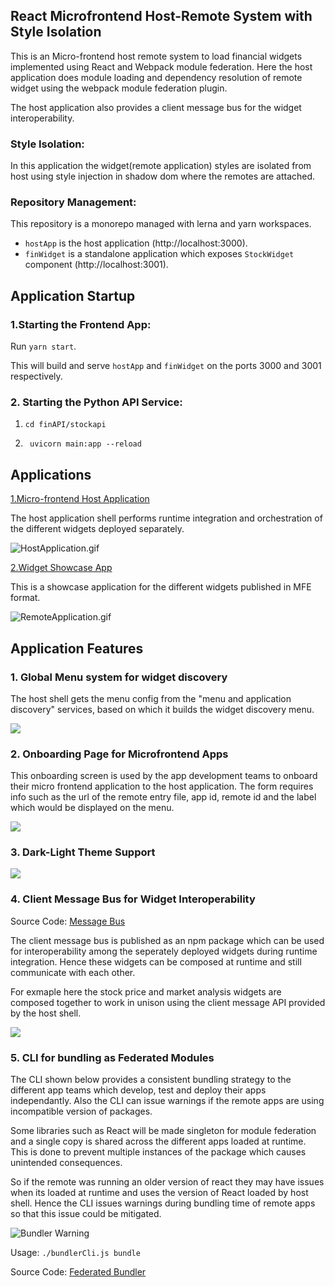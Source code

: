 ## React Microfrontend Host-Remote System with Style Isolation

This is an Micro-frontend host remote system to load financial widgets implemented using React and Webpack module federation. Here the host application does module loading and dependency resolution of remote widget using the webpack module federation plugin.

The host application also provides a client message bus for the widget interoperability.

### Style Isolation:
In this application the widget(remote application) styles are isolated from host using style injection in shadow dom where the remotes are attached.

### Repository Management: 
This repository is a monorepo managed with lerna and yarn workspaces.

- `hostApp` is the host application (http://localhost:3000).
- `finWidget` is a standalone application which exposes `StockWidget` component (http://localhost:3001).

## Application Startup

### 1.Starting the Frontend App:

Run `yarn start`.

This will build and serve `hostApp` and `finWidget` on the ports 3000 and 3001 respectively.

### 2. Starting the Python API Service:

1. `cd finAPI/stockapi`

2. ` uvicorn main:app --reload`

## Applications

[1.Micro-frontend Host Application](https://madhavms.github.io/react-host-remote/)

The host application shell performs runtime integration and orchestration of the different widgets deployed separately.

![HostApplication.gif](https://github.com/madhavms/react-host-remote/blob/main/img/HostApplication.gif)

[2.Widget Showcase App](https://madhavms.github.io/remote-widgets/)

This is a showcase application for the different widgets published in MFE format.

![RemoteApplication.gif](https://github.com/madhavms/react-host-remote/blob/main/img/WidgetShowcaseApp.gif)

## Application Features

### 1. Global Menu system for widget discovery

The host shell gets the menu config from the "menu and application discovery" services, based on which it builds the widget discovery menu.

![](https://github.com/madhavms/react-host-remote/blob/main/img/HostApplication.gif)

### 2. Onboarding Page for Microfrontend Apps

This onboarding screen is used by the app development teams to onboard their micro frontend application to the host application.
The form requires info such as the url of the remote entry file, app id, remote id and the label which would be displayed on the menu.


![](https://github.com/madhavms/react-host-remote/blob/main/img/OnboardingPage.gif)

### 3. Dark-Light Theme Support
![](https://github.com/madhavms/react-host-remote/blob/main/img/DarkMode.gif)

### 4. Client Message Bus for Widget Interoperability
Source Code: [Message Bus](https://github.com/madhavms/react-host-remote/tree/main/message-bus)

The client message bus is published as an npm package which can be used for interoperability among the seperately deployed widgets during runtime integration. Hence these widgets can be composed at runtime and still communicate with each other.

For exmaple here the stock price and market analysis widgets are composed together to work in unison using the client message API provided by the host shell. 

![](https://github.com/madhavms/react-host-remote/blob/main/img/WidgetInteroperability.gif)

### 5. CLI for bundling as Federated Modules

The CLI shown below provides a consistent bundling strategy to the different app teams which develop, test and deploy their apps independantly. Also the CLI can issue warnings if the remote apps are using incompatible version of packages. 

Some libraries such as React will be made singleton for module federation and a single copy is shared across the different apps loaded at runtime. This is done to prevent multiple instances of the package which causes unintended consequences. 

So if the remote was running an older version of react they may have issues when its loaded at runtime and uses the version of React loaded by host shell. Hence the CLI issues warnings during bundling time of remote apps so that this issue could be mitigated.

![Bundler Warning](https://github.com/madhavms/react-host-remote/blob/main/img/BundlerWarning.png)

Usage: `./bundlerCli.js bundle`

Source Code: [Federated Bundler](https://github.com/madhavms/react-host-remote/blob/main/federatedBundler/bundlerCli.js)

